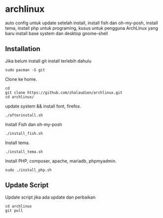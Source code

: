 # archlinux

auto config untuk update setelah install, install fish dan oh-my-posh, install tema, install php untuk programing, kusus untuk pengguna ArchLinux yang baru install base system dan desktop gnome-shell

## Installation

Jika belum install git install terlebih dahulu

```
sudo pacman -S git
```

Clone ke home.

```
cd
git clone https://github.com/zhalaudien/archlinux.git
cd archlinux/
```

update system && install font, firefox.

```
./afterinstall.sh
```

Install Fish dan oh-my-posh

```
./install_fish.sh
```

Install tema.

```
./install_tema.sh
```

Install PHP, composer, apache, mariadb, phpmyadmin.

```
sudo ./install_php.sh
```

## Update Script

Update script jika ada update dan perbaikan

```
cd archlinux
git pull
```
